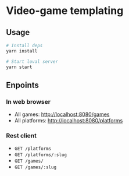 # Video-game templating

## Usage

```bash
# Install deps
yarn install

# Start loval server
yarn start
```

## Enpoints

### In web browser

- All games: [http://localhost:8080/games](http://localhost:8080/games)
- All platforms: [http://localhost:8080/platforms](http://localhost:8080/platforms)

### Rest client

- `GET /platforms`
- `GET /platforms/:slug`
- `GET /games/`
- `GET /games/:slug`
